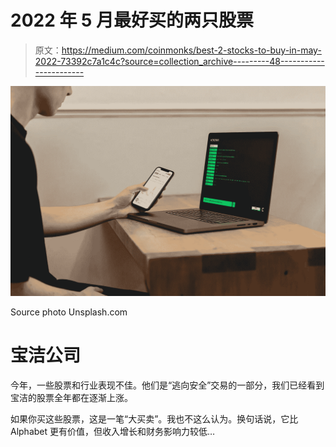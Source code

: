 # 2022 年 5 月最好买的两只股票

> 原文：<https://medium.com/coinmonks/best-2-stocks-to-buy-in-may-2022-73392c7a1c4c?source=collection_archive---------48----------------------->

![](img/c1a3130403a838d93f03ec3c16dd082f.png)

Source photo Unsplash.com

# 宝洁公司

今年，一些股票和行业表现不佳。他们是“逃向安全”交易的一部分，我们已经看到宝洁的股票全年都在逐渐上涨。

如果你买这些股票，这是一笔“大买卖”。我也不这么认为。换句话说，它比 Alphabet 更有价值，但收入增长和财务影响力较低…